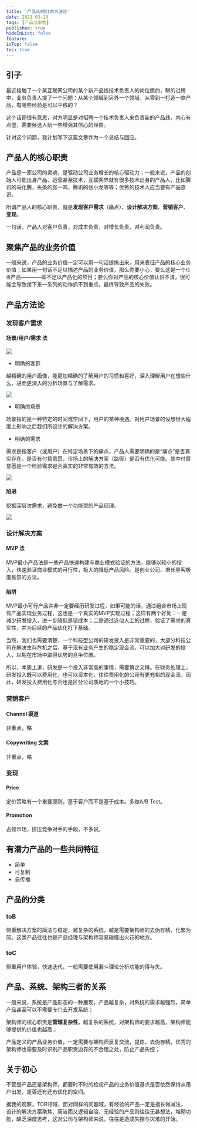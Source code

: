 ```yaml
---
title: '产品从0到1的方法论'
date: 2021-03-10 
tags: [产品与架构]
published: true
hideInList: false
feature: 
isTop: false
toc: true
---
```


## 引子

最近接触了一个某互联网公司的某个新产品线技术负责人的岗位邀约，聊的过程中，业务负责人提了一个问题：从某个领域到另外一个领域，从零到一打造一款产品，有哪些经验是可以平移的？

这个话题很有意思，对方明显是对招聘一个技术负责人来负责新的产品线，内心有点虚，需要候选人给一些增强其信心的理由。

针对这个问题，我计划写下这篇文章作为一个总结与回应。

## 产品人的核心职责

产品是一家公司的灵魂，是驱动公司业务增长的核心驱动力；一般来说，产品的创始人可能出身产品、运营甚至技术，互联网界就有很多技术出身的产品人，比如腾讯的马化腾，头条的张一鸣，腾讯的张小龙等等；优秀的技术人应当要有产品意识。

所谓产品人的核心职责，就是**发现客户需求**（痛点）、**设计解决方案**、**营销客户**、**变现**。

一句话，产品人对客户负责，对成本负责，对增长负责，对利润负责。

## 聚焦产品的业务价值

一般来说，产品的业务价值一定可以用一句话提炼出来，用来表征产品的核心业务价值；如果用一句话不足以描述产品的业务价值，那么你要小心，要么这是一个`垃圾`产品————即不足以产品化的项目；要么你对产品的核心价值认识不清，很可能会导致接下来一系列的动作抓不到重点，最终导致产品的失败。

## 产品方法论

### 发现客户需求

#### 场景/用户/需求 法

![](https://upload-images.jianshu.io/upload_images/727416-6b9462fac247e098.png?imageMogr2/auto-orient/strip|imageView2/2/w/1005/format/webp)

- 明确的客群

越精确的用户画像，能更加精确的了解用户的习惯和喜好，深入理解用户在想些什么，进而更深入的分析场景与了解需求。

![](https://upload-images.jianshu.io/upload_images/727416-b6a23234e5a3c33e.png?imageMogr2/auto-orient/strip|imageView2/2/w/1099/format/webp)

- 明确的场景

场景指的是一种特定的时间或空间下，用户的某种境遇。对用户场景的设想很大程度上影响之后我们所设计的解决方案。

- 明确的需求

需求是指客户（或用户）在特定场景下的痛点，产品人需要明确的是“痛点”是否真实存在，是否有付费意愿，市场上的解决方案（路径）是否有优化可能。其中付费意愿是一个检验需求是否真实的非常有效的方法。

![](https://ss1.bdstatic.com/70cFvXSh_Q1YnxGkpoWK1HF6hhy/it/u=59326430,3530990621&fm=26&gp=0.jpg)

#### 陷进

挖掘深层次需求，避免做一个功能型的产品经理。

![](https://iknow-pic.cdn.bcebos.com/cf1b9d16fdfaaf51bbe38ff5815494eef01f7a73?x-bce-process=image/resize,m_lfit,w_600,h_800,limit_1/quality,q_85)


### 设计解决方案


#### MVP 法

MVP最小产品法是一些产品快速构建与商业模式验证的方法，能够以较小的投入，快速验证商业模式的可行性，极大的降低产品风险。是创业公司、增长黑客极度推崇的方法。

#### 陷阱

MVP最小可行产品并非一定要经历研发过程，如果可能的话，通过组合市场上现有产品实现业务过程，这也是一个真实的MVP实现过程；这样有两个好处：一是减少研发投入，进一步降低是错成本；二是通过近似人工的过程，验证了需求的真实性，并为后续的产品优化打下基础。

当然，我们也需要清楚，一个科技型公司的研发投入是非常重要的，大部分科技公司在解决生存危机之后，基于现有业务产生的稳定现金流，可以加大对研发的投入，以期在市场中取得优势的竞争位置。

所以，本质上讲，研发是一个投入非常高的事情，需要慎之又慎。在财务处理上，研发投入既可以费用化，也可以资本化，往往费用化的公司有更充裕的现金流。因此，研发投入费用化与否也是区分公司质地的一个小技巧。

### 营销客户

#### Channel 渠道

非重点，略

#### Copywriting 文案

非重点，略

### 变现

#### Price

定价策略有一个重要原则，基于客户而不是基于成本。多做A/B Test。

#### Promotion

占领市场，挤压竞争对手的手段，不多说。

## 有潜力产品的一些共同特征

- 简单
- 可复制
- 自传播

## 产品的分类

### toB

侧重解决方案的简洁与稳定，越复杂的系统，越是需要架构师的去伪存精，化繁为简。这类产品往往也是产品经理与架构师容易碰撞出火花的地方。

### toC

侧重用户体验，快速迭代，一般需要使用漏斗理论分析功能的得与失。

## 产品、系统、架构三者的关系

一般来说，系统是产品形态的一种展现，产品越复杂，对系统的需求越强烈，简单产品甚至可以不需要专门去开发系统；

架构师的核心职责是**管理复杂性**，越复杂的系统，对架构师的要求越高，架构师能够提供的价值也越高；

产品定义的产品业务价值，一定需要与架构师反复交流，提炼，去伪存精，优秀的架构师也需要及时识别产品职责边界的不合理之处，防止产品失控；

## 关于初心

不管是产品还是架构师，都要时不时的检视产品的业务价值基点是否依然保持从用户出发，是否还有还有优化的空间。

据我的观察，TOB领域，面对同样的问题域，有经验的产品一定是擅长做减法，设计的解决方案聚焦、简洁而又逻辑自洽，无经验的产品则往往无甚想法，堆砌功能，缺乏深度思考，这对公司与架构师来说，往往是造成失控与灾难的开始。


